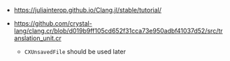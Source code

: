 * https://juliainterop.github.io/Clang.jl/stable/tutorial/



* https://github.com/crystal-lang/clang.cr/blob/d019b9ff105cd652f31cca73e950adbf41037d52/src/translation_unit.cr
    * `CXUnsavedFile` should be used later